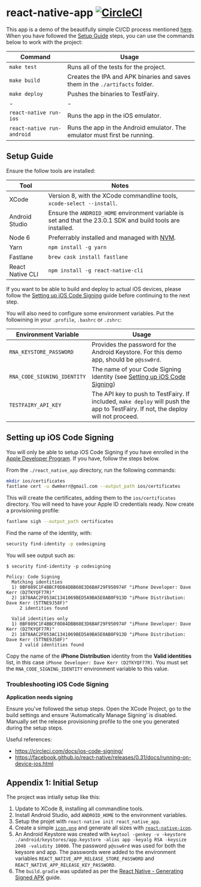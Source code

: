 # react-native-app [![CircleCI](https://circleci.com/gh/dwmkerr/beautifully-simple-app-ci.svg?style=svg)](https://circleci.com/gh/dwmkerr/beautifully-simple-app-ci)

This app is a demo of the beautifully simple CI/CD process mentioned [here](../README.md). When you have followed the [Setup Guide](#setup-guide) steps, you can use the commands below to work with the project:

| Command | Usage |
|---------|-------|
| `make test` | Runs all of the tests for the project. |
| `make build` | Creates the IPA and APK binaries and saves them in the `./artifacts` folder. |
| `make deploy` | Pushes the binaries to TestFairy. |
| - | - |
| `react-native run-ios` | Runs the app in the iOS emulator. |
| `react-native run-android` | Runs the app in the Android emulator. The emulator must first be running. |

## Setup Guide

Ensure the follow tools are installed:

| Tool | Notes |
|------|-------|
| XCode | Version 8, with the XCode commandline tools, `xcode-select --install`. |
| Android Studio | Ensure the `ANDROID_HOME` environment variable is set and that the 23.0.1 SDK and build tools are installed. |
| Node 6 | Preferrably installed and managed with [NVM](https://github.com/creationix/nvm). |
| Yarn | `npm install -g yarn` |
| Fastlane | `brew cask install fastlane` |
| React Native CLI | `npm install -g react-native-cli` |

If you want to be able to build and deploy to actual iOS devices, please follow the [Setting up iOS Code Signing](#setting-up-ios-code-signing) guide before continuing to the next step.

You will also need to configure some environment variables. Put the followining in your `.profile`, `.bashrc` or `.zshrc`:

| Environment Variable | Usage |
|----------------------|-------|
| `RNA_KEYSTORE_PASSWORD` | Provides the password for the Android Keystore. For this demo app, should be `p@ssw0rd`. |
| `RNA_CODE_SIGNING_IDENTITY` | The name of your Code Signing Identity (see [Setting up iOS Code Signing](#Setting-up-iOS-Code-Signing)) |
| `TESTFAIRY_API_KEY` | The API key to push to TestFairy. If included, `make deploy` will push the app to TestFairy. If not, the deploy will not proceed. |

## Setting up iOS Code Signing

You will only be able to setup iOS Code Signing if you have enrolled in the [Apple Developer Program](https://developer.apple.com/programs/). If you have, follow the steps below.

From the `./react_native_app` directory, run the following commands:

```bash
mkdir ios/certificates
fastlane cert -u dwmkerr@gmail.com --output_path ios/certificates
```

This will create the certificates, adding them to the `ios/certificates` directory. You will need to have your Apple ID credentials ready. Now create a provisioning profile:

```bash
fastlane sigh --output_path certificates
```

Find the name of the identity, with:

```bash
security find-identity -p codesigning
```

You will see output such as:

```
$ security find-identity -p codesigning

Policy: Code Signing
  Matching identities
  1) 0BF089C1F4BBCF0D84DBB60E3D6BAF29F950974F "iPhone Developer: Dave Kerr (D2TKYQF77R)"
  2) 1878AAC2F053AC1341069BED5A9BA5E0AB0F913D "iPhone Distribution: Dave Kerr (5TTNE9J58F)"
     2 identities found

  Valid identities only
  1) 0BF089C1F4BBCF0D84DBB60E3D6BAF29F950974F "iPhone Developer: Dave Kerr (D2TKYQF77R)"
  2) 1878AAC2F053AC1341069BED5A9BA5E0AB0F913D "iPhone Distribution: Dave Kerr (5TTNE9J58F)"
     2 valid identities found
```

Copy the name of the **iPhone Distribution** identity from the **Valid identities** list, in this case `iPhone Developer: Dave Kerr (D2TKYQF77R)`. You must set the `RNA_CODE_SIGNING_IDENTITY` environment variable to this value.

### Troubleshooting iOS Code Signing

**Application needs signing**

Ensure you've followed the setup steps. Open the XCode Project, go to the build settings and ensure 'Automatically Manage Signing' is disabled. Manually set the release provisioning profile to the one you generated during the setup steps.

Useful references:

- https://circleci.com/docs/ios-code-signing/
- https://facebook.github.io/react-native/releases/0.31/docs/running-on-device-ios.html

## Appendix 1: Initial Setup

The project was intially setup like this:

1. Update to XCode 8, installing all commandline tools.
2. Install Android Studio, add `ANDROID_HOME` to the environment variables.
3. Setup the projet with `react-native init react_native_app`.
4. Create a simple [`icon.png`](./icon.png) and generate all sizes with [`react-native-icon`](https://github.com/dwmkerr/react-native-icon).
5. An Android Keystore was created with `keytool -genkey -v -keystore ./android/keystores/app.keystore -alias app -keyalg RSA -keysize 2048 -validity 10000`. The password `p@ssw0rd` was used for both the keysore and app. The passwords were added to the environment variables `REACT_NATIVE_APP_RELEASE_STORE_PASSWORD` and `REACT_NATIVE_APP_RELEASE_KEY_PASSWORD`.
6. The `build.gradle` was updated as per the [React Native - Generating Signed APK](http://facebook.github.io/react-native/releases/0.19/docs/signed-apk-android.html#content) guide.
